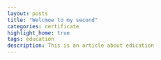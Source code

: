 ```yaml
---
layout: posts
title: "Welcmoe to my second"
categories: certificate
highlight_home: true
tags: education
description: This is an article about edication 
---
```


